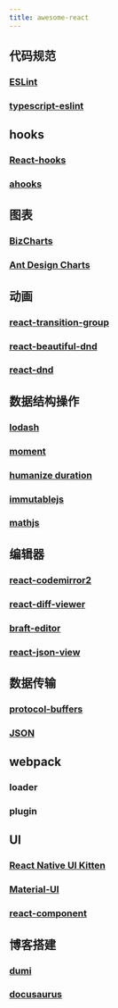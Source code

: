 ```yaml
---
title: awesome-react
---
```


## 代码规范

### [ESLint](https://eslint.org/docs/rules/)

### [typescript-eslint](https://github.com/typescript-eslint/typescript-eslint/tree/master/packages/eslint-plugin)

## hooks

### [React-hooks](https://zh-hans.reactjs.org/docs/hooks-reference.html#basic-hooks)

### [ahooks](https://ahooks.js.org/zh-CN/hooks/async)

## 图表

### [BizCharts](https://bizcharts.net/product/BizCharts4/gallery)

### [Ant Design Charts](https://charts.ant.design/)

## 动画

### [react-transition-group](https://reactcommunity.org/react-transition-group/)

### [react-beautiful-dnd](https://github.com/atlassian/react-beautiful-dnd/)

### [react-dnd](https://github.com/gaearon/react-dnd)

## 数据结构操作

### [lodash](https://www.lodashjs.com/)

### [moment](https://momentjs.com/docs/#/parsing/)

### [humanize duration](https://github.com/EvanHahn/HumanizeDuration.js)

### [immutablejs](https://immutable-js.github.io/immutable-js/docs/#/Map)

### [mathjs](https://mathjs.org/docs/getting_started.html)

## 编辑器

### [react-codemirror2](https://github.com/scniro/react-codemirror2)

### [react-diff-viewer](https://github.com/praneshr/react-diff-viewer)

### [braft-editor](https://github.com/margox/braft-editor)

### [react-json-view](https://github.com/mac-s-g/react-json-view)

## 数据传输

### [protocol-buffers](https://developers.google.com/protocol-buffers/docs/reference/javascript-generated)

### [JSON](https://developer.mozilla.org/zh-CN/docs/Learn/JavaScript/Objects/JSON)

## webpack

### loader

### plugin

## UI

### [React Native UI Kitten](https://akveo.github.io/react-native-ui-kitten)

### [Material-UI](https://material-ui.com/zh/getting-started/installation/)

### [react-component](https://github.com/react-component)

## 博客搭建

### [dumi](https://d.umijs.org/zh-CN/guide)

### [docusaurus](https://v2.docusaurus.io/docs/)
